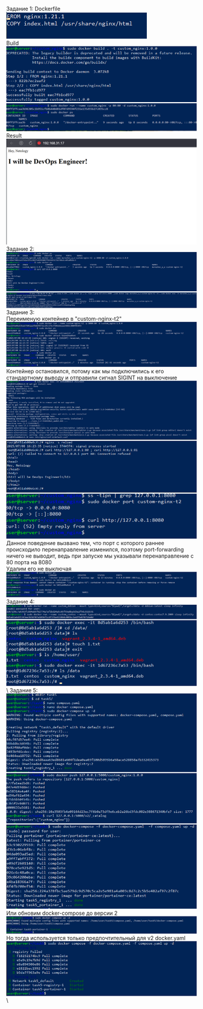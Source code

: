 Задание 1:
Dockerfile\
![alt text](imgs/1.png)\
Build\
![alt text](imgs/2.png)\
![alt text](imgs/3.png)\
Result\
![alt text](imgs/4.png)\
Задание 2:\
![alt text](imgs/5.png)\
![alt text](imgs/6.png)\
Задание 3:\
Переименую контейнер в "custom-nginx-t2"\
![alt text](imgs/7.png)\
Контейнер остановился, потому как мы подключились к его стандартному выводу и отправили сигнал SIGINT на выключение\
![alt text](imgs/8.png)\
![alt text](imgs/9.png)\
![alt text](imgs/10.png)\
Данное поведение вызвано тем, что порт с которого раннее происходило перенаправление изменился, поэтому port-forwarding ничего не выводит, ведь при запуске мы указывали перенаправление с 80 порта на 8080\
Удалим его не выключая\
![alt text](imgs/11.png)\
Задание 4:\
![alt text](imgs/12.png)\
![alt text](imgs/13.png)\ 
Задание 5:\
![alt text](imgs/14.png)\
![alt text](imgs/15.png)\
![alt text](imgs/16.png)\
Или обновим docker-compose до версии 2\
![alt text](imgs/17.png)\
Но тогда используется только предпочтительный для v2 docker.yaml\
![alt text](imgs/18.png)\
 
 
 
